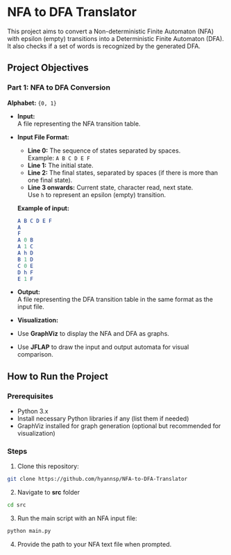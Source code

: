 # NFA to DFA Translator

This project aims to convert a Non-deterministic Finite Automaton (NFA) with epsilon (empty) transitions into a Deterministic Finite Automaton (DFA). It also checks if a set of words is recognized by the generated DFA.

## Project Objectives

### Part 1: NFA to DFA Conversion

**Alphabet:** `{0, 1}`

- **Input:**  
  A file representing the NFA transition table.

- **Input File Format:**
  - **Line 0:** The sequence of states separated by spaces.  
    Example: `A B C D E F`
  - **Line 1:** The initial state.
  - **Line 2:** The final states, separated by spaces (if there is more than one final state).
  - **Line 3 onwards:** Current state, character read, next state.  
    Use `h` to represent an epsilon (empty) transition.
  
  **Example of input:**
  ```mathematica
  A B C D E F
  A
  F
  A 0 B
  A 1 C
  A h D
  B 1 D
  C 0 E
  D h F
  E 1 F
  ```


- **Output:**  
A file representing the DFA transition table in the same format as the input file.

- **Visualization:**  
- Use **GraphViz** to display the NFA and DFA as graphs.
- Use **JFLAP** to draw the input and output automata for visual comparison.


## How to Run the Project

### Prerequisites
- Python 3.x
- Install necessary Python libraries if any (list them if needed)
- GraphViz installed for graph generation (optional but recommended for visualization)

### Steps
1. Clone this repository:
 ```bash
 git clone https://github.com/hyannsp/NFA-to-DFA-Translator
 ```
2. Navigate to **src** folder
 ```bash
 cd src
 ```
3. Run the main script with an NFA input file:
 ```bash
 python main.py
 ```
4. Provide the path to your NFA text file when prompted.